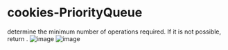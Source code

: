 # cookies-PriorityQueue
determine the minimum number of operations required. If it is not possible, return .
![image](https://github.com/peterturkson102/cookies-PriorityQueue/assets/43896389/3b7d1745-269b-4800-94aa-dd5048c83da8)
![image](https://github.com/peterturkson102/cookies-PriorityQueue/assets/43896389/f6a50512-c605-4744-b451-8e222cd2f04b)

